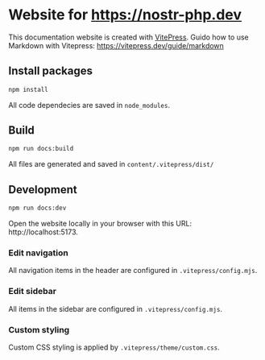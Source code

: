 # Website for https://nostr-php.dev

This documentation website is created with [VitePress](https://vitepress.dev/).
Guido how to use Markdown with Vitepress: https://vitepress.dev/guide/markdown

## Install packages

```bash
npm install
```
All code dependecies are saved in `node_modules`.
## Build

```bash
npm run docs:build
```

All files are generated and saved in `content/.vitepress/dist/`

## Development

```bash
npm run docs:dev
```
Open the website locally in your browser with this URL: http://localhost:5173.

### Edit navigation

All navigation items in the header are configured in `.vitepress/config.mjs`.

### Edit sidebar

All items in the sidebar are configured in `.vitepress/config.mjs`.

### Custom styling

Custom CSS styling is applied by `.vitepress/theme/custom.css`.